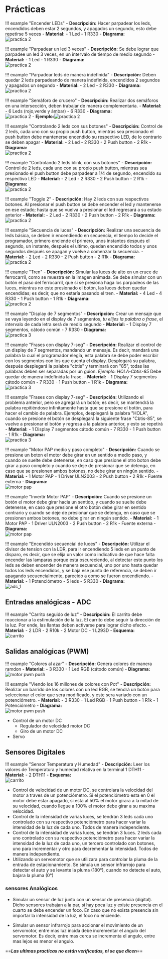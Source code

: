 # Prácticas

!!! example "Encender LEDs"
    - **Descripción:** Hacer parpadear los leds, encendidos deben estar 2 segundos, y apagados un segundo, esto debe repetirse 5 veces
    - **Material:**
        - 1 Led
        - 1 R330
    - **Diagrama:** <br> ![practica 2](imgs/1.2_pract.png)


!!! example "Parpadear un led 3 veces"
    - **Descripción:** Se debe lograr que parpadee un led 3 veces, en un intervalo de tiempo de medio segundo
    - **Material:**
        - 1 Led
        - 1 R330
    - **Diagrama:** <br> ![practica 2](imgs/1.2_pract.png)

!!! example "Parpadear leds de manera indefinida"
    - **Descripción:** Deben quedar 2 leds parpadeando de manera indefinida, encendidos 2 segundos y apagados un segundo
    - **Material:**
        - 2 Led
        - 2 R330
    - **Diagrama:** <br> ![practica 2](imgs/1.2_pract.png)


!!! example "Semáforo de crucero"
    - **Descripción:** Realizar dos semáforos en una intersección, deben trabajar de manera complementaria.
    - **Material:**
        - 6 Leds (rojo,verde y ámbar)
        - 6 R330
    - **Diagrama:** <br> ![practica 2](imgs/1.2.4_pract.png)
    - **Ejemplo:**![practica 2](imgs/semaforo.jpg)



!!! example "Controlando 2 leds con sus botones"
    - **Descripción:** Control de 2 leds, cada uno con su propio push button, mientras sea presionado el push button debe mantenerse encendido su respectivo LED, de lo contrario se deben apagar
    - **Material:**
        - 2 Led
        - 2 R330
        - 2 Push button
        - 2 R1k
    - **Diagrama:** <br> ![practica 2](imgs/2.1.4_pract.png)


!!! example "Controlando 2 leds blink, con sus botones"
    - **Descripción:** Control de 2 leds, cada uno con su propio push button, mientras sea presionado el push button debe parpadear a 1/4 de segundo, encendido su respectivo LED
    - **Material:**
        - 2 Led
        - 2 R330
        - 2 Push button
        - 2 R1k
    - **Diagrama:** <br> ![practica 2](imgs/2.1.4_pract.png)


!!! example "Toggle 2"
    - **Descripción:** Hay 2 leds con sus respectivos botones. Al presionar el push button se debe encender el led y mantenerse en ese estado; hasta que se vuelva a presionar el led regresará a su estado anterior
    - **Material:**
        - 2 Led
        - 2 R330
        - 2 Push button
        - 2 R1k
    - **Diagrama:** <br> ![practica 2](imgs/2.1.4_pract.png)

!!! example "Secuencia de luces"
    - **Descripción:** Realizar una secuencia de leds básica, se deben ir encendiendo en secuencia, el tiempo lo decide el programador, primero enciende el primero, unos instantes después el segundo, un instante, después el ultimo, quedan encendido todos y unos segundos después se apagan y vuelve a comenzar la secuencia.
    - **Material:**
        - 2 Led
        - 2 R330
        - 2 Push button
        - 2 R1k
    - **Diagrama:** <br> ![practica 2](imgs/secuencia.png)

!!! example "Tren"
    - **Descripción:** Simular las luces de alto en un cruce de ferrocarril, como se muestra en la imagen animada. Se debe simular con un botón el paso del ferrocarril, que si se presiona haga los parpadeos de las luces, mientras no este presionado el botón, las luces deben quedar encendidas; es decir, que no estaría pasando el tren.
    - **Material:**
        - 4 Led
        - 4 R330
        - 1 Push button
        - 1 R1k
    - **Diagrama:** <br> ![practica 2](imgs/ferrocarril.gif)

!!! example "Display de 7 segmentos"
    - **Descripción:** Crear un mensaje que se vaya leyendo en el display de 7 segmentos, *tu elijes la palabra o frase*, el intervalo de cada letra será de medio segundo
    - **Material:**
        - 1 Display 7 segmentos, cátodo común
        - 7 R330
    - **Diagrama:** <br> ![practica 3](imgs/3.1.1_pract.png)

!!! example "Frases con display 7-seg"
    - **Descripción:** Realizar el control de un display de 7 segmentos, mandando un mensaje. Es decir, mandará una palabra la cual el programador elegía, esta palabra se debe poder escribir con los segmentos con los que cuenta el display.
    Desplegará su palabra, después desplegará la palabra "cbtis" y terminará con "85", todas las palabras deben ser separadas por un guion. *Ejemplo: HOLA-Cbtis-85*
    Debe quedar de manera indefinida la frase.
    - **Material:**
        - 1 Display 7 segmentos cátodo común
        - 7 R330
        - 1 Push button
        - 1 R1k
    - **Diagrama:** <br> ![practica 3](imgs/3.1.1_pract.png)

!!! example "Frases con display 7-seg"
    - **Descripción:** Utilizando el problema anterior, pero se agregará un botón; es decir, se mantendrá la palabra repitiéndose infinitamente hasta que se presione el botón, para hacer el cambio de palabra. Ejemplos, desplegará la palabra "HOLA", cuando se presione el botón se desplegará la siguiente frase "Cbtis-85", se vuelve a presionar el botón y regresa a la palabra anterior, y esto se repetirá
    - **Material:**
        - 1 Display 7 segmentos cátodo común
        - 7 R330
        - 1 Push button
        - 1 R1k
    - **Diagrama:** <br> ![practica 3](imgs/3.1.4_pract.png)


!!! example "Motor PAP medio y paso completo"
    - **Descripción:** Cuando se presione un boton el motor debe girar en un sentido a medio paso, y cuando se suelte debe detenerse, en caso que presione el otro boton debe girar a paso completo y cuando se deje de presionar que se detenga, en caso que se presionen ambos botones, no debe girar en ningún sentido.
    - **Material:**
        - 1 Motor PAP
        - 1 Driver ULN2003
        - 2 Push button
        - 2 R1k
        - Fuente externa
    - **Diagrama:** <br>![motor pap](imgs/motor_pap_push.png)

!!! example "Invertir Motor PAP"
    - **Descripción:** Cuando se presione un botón el motor debe girar hacia un sentido, y cuando se suelte debe detenerse, en caso que presione el otro botón debe girar en sentido contrario y cuando se deje de presionar que se detenga, en caso que se presionen ambos botones, no debe girar en ningún sentido.
    - **Material:**
        - 1 Motor PAP
        - 1 Driver ULN2003
        - 2 Push button
        - 2 R1k
        - Fuente externa
    - **Diagrama:** <br>![motor pap](imgs/motor_pap_push.png)

!!! example "Encendido secuencial de luces"
    - **Descripción:** Utilizar el divisor de tension con la LDR, para ir encendiendo 5 leds en un punto de disparo, es decir, que se elija un valor como indicativo de que hace falta encender las lamparas porque esta oscureciendo, al detectar este punto los leds se deben encender de manera secuencial, uno por uno hasta quedar todos los leds encendidos, y se baja ese punto de referencia, se deben ir apagando secuencialmente, parecido a como se fueron encendiendo.
    - **Material:**
        - 1 Potenciómetro
        - 5 leds
        - 5 R330
    - **Diagrama:** <br>![adc_1](imgs/ldr_sec_led.png)

## Entradas analógicas - ADC

!!! example "Carrito seguido de luz"
    - **Descripción:** El carrito debe reaccionar a la estimulación de la luz. El carrito debe seguir la dirección de la luz. Por ende, las llantas deben activarse para lograr dicho efecto.
    - **Material:**
        - 2 LDR
        - 2 R10k
        - 2 Motor DC
        - 1 L293D
    - **Esquema:** <br>![carrito](imgs/carrito.svg)

## Salidas analógicas (PWM)

!!! example "Colores al azar"
    - **Descripción:** Genera colores de manera ramdon
    - **Material:**
        - 3 R330
        - 1 Led RGB (cátodo común)
    - **Diagrama:** <br>![motor pwm push](imgs/rgb_basic_pwm.png)

!!! example "Viendo los 16 millones de colores con Pot"
    - **Descripción:** Realizar un barrido de los colores con un led RGB, se tendrá un botón para seleccionar el color que sera modificado, y este sera variado con un potenciómetro.
    - **Material:**
        - 3 R330
        - 1 Led RGB
        - 1 Push button
        - 1 R1k
        - 1 Potenciómetro
    - **Diagrama:** <br>![motor pwm push](imgs/rgb_basic_bt.png)

- Control de un motor DC
  - Regulador de velocidad motor DC
  - Giro de un motor DC
- Servo
## Sensores Digitales

!!! example "Sensor Temperatura y Humedad"
    - **Descripción:** Leer los valores de Temperatura y humedad relativa en la terminal 1 DTH11
    - **Material:**
        - 2 DTH11
    - **Esquema:** <br>![carrito](imgs/dth11_1.png)

- Control de velocidad de un motor DC, se controlara la velocidad del motor a traves de un potenciómetro. Si el potenciómetro esta en 0 el motor debe estar apagado, si esta al 50% el motor girara a la mitad de su velocidad, cuando llegue a 100% el motor debe girar a su maxima velocidad.
- Control de la intensidad de varias luces, se tendrán 3 leds cada uno controlado con su respectivo potenciómetro para hacer variar la intensidad de la luz de cada uno. Todos de manera independiente.
- Control de la intensidad de varias luces, se tendrán 3 luces. 2 leds cada uno controlado con su respectivo potenciómetro para hacer variar la intensidad de la luz de cada uno, un tercero controlado con botones, uno para incrementar y otro para decrementar la intensidad. Todos de manera independiente.
- Utilizando un servomotor que se utilizara para controlar la pluma de la entrada de estacionamiento. Se simula un sensor infrarrojo para detectar el auto y se levante la pluma (180°), cuando no detecte el auto, bajara la pluma (0°)

### sensores Analógicos

- Simular un sensor de luz junto con un sensor de presencia (digital). Dicho sensores trabajan a la par, si hay poca luz y existe presencia en el cuarto se debe encender un foco. En caso que no exista presencia sin importar la intensidad de la luz, el foco no enciende.

- Simular un sensor infrarrojo para accionar el movimiento de un servomotor, entre mas luz incida debe incrementar el angulo del servomotor. Es decir, entre mas cerca se incrementa el angulo, entre mas lejos es menor el angulo.

==***Las ultimas practicas no están verificadas, ni se que dicen***==
